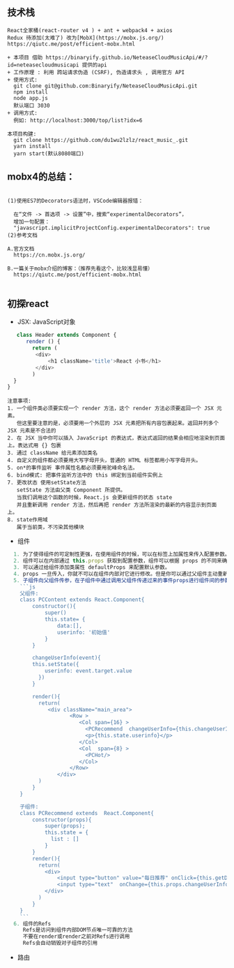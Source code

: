 ## 技术栈
```
React全家桶(react-router v4 ) + ant + webpack4 + axios  
Redux 待添加(太难了) 改为[MobX](https://mobx.js.org/)  
https://qiutc.me/post/efficient-mobx.html  

+ 本项目 借助 https://binaryify.github.io/NeteaseCloudMusicApi/#/?id=neteasecloudmusicapi 提供的api
+ 工作原理 : 利用 跨站请求伪造 (CSRF), 伪造请求头 , 调用官方 API
+ 使用方式:
  git clone git@github.com:Binaryify/NeteaseCloudMusicApi.git
  npm install
  node app.js
  默认端口 3030
+ 调用方式:
  例如: http://localhost:3000/top/list?idx=6
  
本项目构建:
  git clone https://github.com/du1wu2lzlz/react_music_.git
  yarn install 
  yarn start(默认8080端口)
```
## mobx4的总结：
```

(1)使用ES7的Decorators语法时，VSCode编辑器报错：

  在“文件 -> 首选项 -> 设置”中，搜索“experimentalDecorators”，
  增加一句配置：
  "javascript.implicitProjectConfig.experimentalDecorators": true
(2)参考文档

A.官方文档
  https://cn.mobx.js.org/

B.一篇关于mobx介绍的博客：（推荐先看这个，比较浅显易懂）
  https://qiutc.me/post/efficient-mobx.html
  
```
## 初探react 
+ JSX: JavaScript对象
```js
   class Header extends Component {
      render () {
        return (
         <div>
             <h1 className='title'>React 小书</h1>
         </div>
        )
  }
}
```
```
注意事项:
1. 一个组件类必须要实现一个 render 方法，这个 render 方法必须要返回一个 JSX 元素。
   但这里要注意的是，必须要用一个外层的 JSX 元素把所有内容包裹起来。返回并列多个 JSX 元素是不合法的
2. 在 JSX 当中你可以插入 JavaScript 的表达式，表达式返回的结果会相应地渲染到页面上。表达式用 {} 包裹
3. 通过 className 给元素添加类名
4. 自定义的组件都必须要用大写字母开头，普通的 HTML 标签都用小写字母开头。
5. on*的事件监听 事件属性名都必须要用驼峰命名法。
6. bind模式: 把事件监听方法中的 this 绑定到当前组件实例上
7. 更改状态 使用setState方法 
   setState 方法由父类 Component 所提供。
   当我们调用这个函数的时候，React.js 会更新组件的状态 state 
   并且重新调用 render 方法，然后再把 render 方法所渲染的最新的内容显示到页面上。
8. state作用域
   属于当前类，不污染其他模块
```
+ 组件
```js
  1. 为了使得组件的可定制性更强，在使用组件的时候，可以在标签上加属性来传入配置参数。
  2. 组件可以在内部通过 this.props 获取到配置参数，组件可以根据 props 的不同来确定自己的显示形态，达到可配置的效果。
  3. 可以通过给组件添加类属性 defaultProps 来配置默认参数。
  4. props 一旦传入，你就不可以在组件内部对它进行修改。但是你可以通过父组件主动重新渲染的方式来传入新的 props，从而达到更新的效果
  5. 子组件向父组件传参，在子组件中通过调用父组件传递过来的事件props进行组件间的参数传递(数据和事件的双向绑定)
    ```js
    父组件:
    class PCContent extends React.Component{
        constructor(){
            super()
            this.state= {
                data:[],
                userinfo: '初始值'
            }
        }

        changeUserInfo(event){
        this.setState({
            userinfo: event.target.value
          })
        }

        render(){
          return(
             <div className="main_area">
                    <Row >
                       <Col span={16} >
                         <PCRecommend  changeUserInfo={this.changeUserInfo.bind(this)}/>  //ES6语法 关于this指向
                         <p>{this.state.userinfo}</p>
                       </Col>
                       <Col  span={8} >
                         <PCHot/>
                       </Col>
                    </Row>
                </div>
          )
        }
    }

    子组件:
    class PCRecommend extends  React.Component{
        constructor(props){
            super(props);
            this.state = {
              list : []
            }
        }
        render(){
          return(
            <div>
                <input type="button" value="每日推荐" onClick={this.getDailyRecommend.bind(this)}/>
                <input type="text"  onChange={this.props.changeUserInfo}/>
            </div>
          )
        }
    }
    ```
  6. 组件的Refs 
     Refs是访问到组件内部DOM节点唯一可靠的方法
     不要在render或render之前对Refs进行调用
     Refs会自动销毁对子组件的引用
```
+ 路由

```js

```


